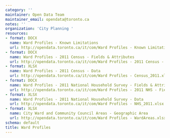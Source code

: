 ```yaml
---
category: ''
maintainer: Open Data Team
maintainer_email: opendata@toronto.ca
notes: ''
organization: 'City Planning '
resources:
- format: DOCX
  name: Ward Profiles - Known Limitations
  url: http://opendata.toronto.ca/it/com/Ward Profiles - Known Limitations.docx
- format: DOCX
  name: Ward Profiles - 2011 Census - Fields & Attributes
  url: http://opendata.toronto.ca/it/com/Ward Profiles - 2011 Census - Fields.docx
- format: XLSX
  name: Ward Profiles - 2011 Census - Data
  url: http://opendata.toronto.ca/it/com/Ward Profiles - Census_2011.xlsx
- format: DOCX
  name: Ward Profiles - 2011 National Household Survey - Fields & Attributes
  url: http://opendata.toronto.ca/it/com/Ward Profiles - 2011 NHS - Fields.docx
- format: XLSX
  name: Ward Profiles - 2011 National Household Survey - Data
  url: http://opendata.toronto.ca/it/com/Ward Profiles - NHS_2011.xlsx
- format: XLSX
  name: City Ward and Community Council Areas - Geographic Area
  url: http://opendata.toronto.ca/it/com/Ward Profiles - WardAreas.xlsx
schema: default
title: Ward Profiles
---
```

